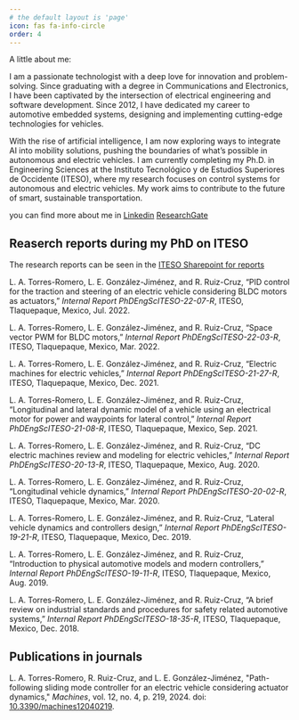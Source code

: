 ```yaml
---
# the default layout is 'page'
icon: fas fa-info-circle
order: 4
---
```

A little about me:

I am a passionate technologist with a deep love for innovation and problem-solving. Since graduating with a degree in Communications and Electronics, I have been captivated by the intersection of electrical engineering and software development. Since 2012, I have dedicated my career to automotive embedded systems, designing and implementing cutting-edge technologies for vehicles.

With the rise of artificial intelligence, I am now exploring ways to integrate AI into mobility solutions, pushing the boundaries of what’s possible in autonomous and electric vehicles. I am currently completing my Ph.D. in Engineering Sciences at the Instituto Tecnológico y de Estudios Superiores de Occidente (ITESO), where my research focuses on control systems for autonomous and electric vehicles. My work aims to contribute to the future of smart, sustainable transportation.

you can find more about me in
[Linkedin](https://www.linkedin.com/in/luisarturotorres)
[ResearchGate](https://www.researchgate.net/profile/Larturo-Torres-Romero)


## Reaserch reports during my PhD on ITESO

The research reports can be seen in the [ITESO Sharepoint for reports](https://iteso01.sharepoint.com/sites/desi/dci/RepIntInv/SitePages/Inicio.aspx)

L. A. Torres-Romero, L. E. González-Jiménez, and R. Ruiz-Cruz, “PID control for the traction and steering of an electric vehicle considering BLDC motors as actuators,” *Internal Report PhDEngScITESO-22-07-R*, ITESO, Tlaquepaque, Mexico, Jul. 2022.

L. A. Torres-Romero, L. E. González-Jiménez, and R. Ruiz-Cruz, “Space vector PWM for BLDC motors,” *Internal Report PhDEngScITESO-22-03-R*, ITESO, Tlaquepaque, Mexico, Mar. 2022.

L. A. Torres-Romero, L. E. González-Jiménez, and R. Ruiz-Cruz, “Electric machines for electric vehicles,” *Internal Report PhDEngScITESO-21-27-R*, ITESO, Tlaquepaque, Mexico, Dec. 2021.

L. A. Torres-Romero, L. E. González-Jiménez, and R. Ruiz-Cruz, “Longitudinal and lateral dynamic model of a vehicle using an electrical motor for power and waypoints for lateral control,” *Internal Report PhDEngScITESO-21-08-R*, ITESO, Tlaquepaque, Mexico, Sep. 2021.

L. A. Torres-Romero, L. E. González-Jiménez, and R. Ruiz-Cruz, “DC electric machines review and modeling for electric vehicles,” *Internal Report PhDEngScITESO-20-13-R*, ITESO, Tlaquepaque, Mexico, Aug. 2020.

L. A. Torres-Romero, L. E. González-Jiménez, and R. Ruiz-Cruz, “Longitudinal vehicle dynamics,” *Internal Report PhDEngScITESO-20-02-R*, ITESO, Tlaquepaque, Mexico, Mar. 2020.

L. A. Torres-Romero, L. E. González-Jiménez, and R. Ruiz-Cruz, “Lateral vehicle dynamics and controllers design,” *Internal Report PhDEngScITESO-19-21-R*, ITESO, Tlaquepaque, Mexico, Dec. 2019.

L. A. Torres-Romero, L. E. González-Jiménez, and R. Ruiz-Cruz, “Introduction to physical automotive models and modern controllers,” *Internal Report PhDEngScITESO-19-11-R*, ITESO, Tlaquepaque, Mexico, Aug. 2019.

L. A. Torres-Romero, L. E. González-Jiménez, and R. Ruiz-Cruz, “A brief review on industrial standards and procedures for safety related automotive systems,” *Internal Report PhDEngScITESO-18-35-R*, ITESO, Tlaquepaque, Mexico, Dec. 2018.

## Publications in journals

L. A. Torres-Romero, R. Ruiz-Cruz, and L. E. González-Jiménez, "Path-following sliding mode controller for an electric vehicle considering actuator dynamics," *Machines*, vol. 12, no. 4, p. 219, 2024. doi: [10.3390/machines12040219](https://doi.org/10.3390/machines12040219).
